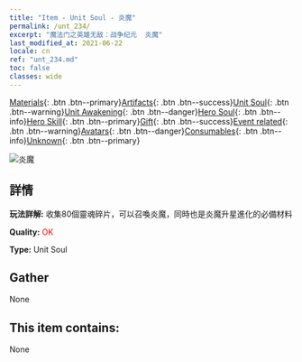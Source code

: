 ```yaml
---
title: "Item - Unit Soul - 炎魔"
permalink: /unt_234/
excerpt: "魔法门之英雄无敌：战争纪元  炎魔"
last_modified_at: 2021-06-22
locale: cn
ref: "unt_234.md"
toc: false
classes: wide
---
```

 [Materials](/ItemsCN/){: .btn .btn--primary}[Artifacts](/ItemsCN/Artifacts/){: .btn .btn--success}[Unit Soul](/ItemsCN/UnitSoul/){: .btn .btn--warning}[Unit Awakening](/ItemsCN/UnitAwakening/){: .btn .btn--danger}[Hero Soul](/ItemsCN/HeroSoul/){: .btn .btn--info}[Hero Skill](/ItemsCN/HeroSkill/){: .btn .btn--primary}[Gift](/ItemsCN/Gift/){: .btn .btn--success}[Event related](/ItemsCN/Events/){: .btn .btn--warning}[Avatars](/ItemsCN/Avatars/){: .btn .btn--danger}[Consumables](/ItemsCN/Consumables/){: .btn .btn--info}[Unknown](/ItemsCN/Unknown/){: .btn .btn--primary}

 ![炎魔](/images/u/ti_yanmo.jpg)

## 詳情
 **玩法詳解:** 收集80個靈魂碎片，可以召喚炎魔，同時也是炎魔升星進化的必備材料

 **Quality:** <span style="color: #FF0000">OK</span>

 **Type:** Unit Soul

## Gather

  None

## This item contains:

  None

